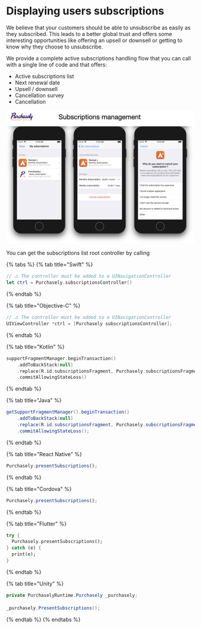 # Displaying users subscriptions

We believe that your customers should be able to unsubscribe as easily as they subscribed. This leads to a better global trust and offers some interesting opportunities like offering an upsell or downsell or getting to know why they choose to unsubscribe.

We provide a complete active subscriptions handling flow that you can call with a single line of code and that offers:

* Active subscriptions list
* Next renewal date
* Upsell / downsell
* Cancellation survey
* Cancellation

![Purchasely unsubscription flow](../.gitbook/assets/EaydAmMXsAIAntC.jpeg)

You can get the subscriptions list root controller by calling

{% tabs %}
{% tab title="Swift" %}
```swift
// ⚠️ The controller must be added to a UINavigationController
let ctrl = Purchasely.subscriptionsController()
```
{% endtab %}

{% tab title="Objective-C" %}
```objectivec
// ⚠️ The controller must be added to a UINavigationController
UIViewController *ctrl = [Purchasely subscriptionsController];
```
{% endtab %}

{% tab title="Kotlin" %}
```kotlin
supportFragmentManager.beginTransaction()
    .addToBackStack(null)
    .replace(R.id.subscriptionsFragment, Purchasely.subscriptionsFragment(), "SubscriptionsFragment")
    .commitAllowingStateLoss()
```
{% endtab %}

{% tab title="Java" %}
```java
getSupportFragmentManager().beginTransaction()
    .addToBackStack(null)
    .replace(R.id.subscriptionsFragment, Purchasely.subscriptionsFragment(), "SubscriptionsFragment")
    .commitAllowingStateLoss();
```
{% endtab %}

{% tab title="React Native" %}
```javascript
Purchasely.presentSubscriptions();
```
{% endtab %}

{% tab title="Cordova" %}
```javascript
Purchasely.presentSubscriptions();
```
{% endtab %}

{% tab title="Flutter" %}
```dart
try {
  Purchasely.presentSubscriptions();
} catch (e) {
  print(e);
}
```
{% endtab %}

{% tab title="Unity" %}
```csharp
private PurchaselyRuntime.Purchasely _purchasely;

_purchasely.PresentSubscriptions();
```
{% endtab %}
{% endtabs %}


